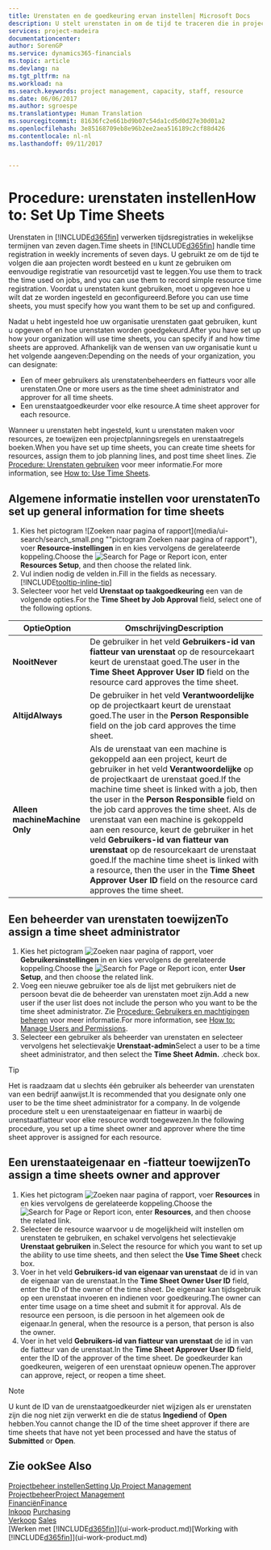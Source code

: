 ```yaml
---
title: Urenstaten en de goedkeuring ervan instellen| Microsoft Docs
description: U stelt urenstaten in om de tijd te traceren die in projecten en resources wordt gebruikt, wat u helpt bij projectbeheer, personeelsbezetting en capaciteit
services: project-madeira
documentationcenter: 
author: SorenGP
ms.service: dynamics365-financials
ms.topic: article
ms.devlang: na
ms.tgt_pltfrm: na
ms.workload: na
ms.search.keywords: project management, capacity, staff, resource
ms.date: 06/06/2017
ms.author: sgroespe
ms.translationtype: Human Translation
ms.sourcegitcommit: 81636fc2e661bd9b07c54da1cd5d0d27e30d01a2
ms.openlocfilehash: 3e85168709eb8e96b2ee2aea516189c2cf88d426
ms.contentlocale: nl-nl
ms.lasthandoff: 09/11/2017


---
```

# <a name="how-to-set-up-time-sheets"></a><span data-ttu-id="4d67e-103">Procedure: urenstaten instellen</span><span class="sxs-lookup"><span data-stu-id="4d67e-103">How to: Set Up Time Sheets</span></span>
<span data-ttu-id="4d67e-104">Urenstaten in [!INCLUDE[d365fin](includes/d365fin_md.md)] verwerken tijdsregistraties in wekelijkse termijnen van zeven dagen.</span><span class="sxs-lookup"><span data-stu-id="4d67e-104">Time sheets in [!INCLUDE[d365fin](includes/d365fin_md.md)] handle time registration in weekly increments of seven days.</span></span> <span data-ttu-id="4d67e-105">U gebruikt ze om de tijd te volgen die aan projecten wordt besteed en u kunt ze gebruiken om eenvoudige registratie van resourcetijd vast te leggen.</span><span class="sxs-lookup"><span data-stu-id="4d67e-105">You use them to track the time used on jobs, and you can use them to record simple resource time registration.</span></span> <span data-ttu-id="4d67e-106">Voordat u urenstaten kunt gebruiken, moet u opgeven hoe u wilt dat ze worden ingesteld en geconfigureerd.</span><span class="sxs-lookup"><span data-stu-id="4d67e-106">Before you can use time sheets, you must specify how you want them to be set up and configured.</span></span>

<span data-ttu-id="4d67e-107">Nadat u hebt ingesteld hoe uw organisatie urenstaten gaat gebruiken, kunt u opgeven of en hoe urenstaten worden goedgekeurd.</span><span class="sxs-lookup"><span data-stu-id="4d67e-107">After you have set up how your organization will use time sheets, you can specify if and how time sheets are approved.</span></span> <span data-ttu-id="4d67e-108">Afhankelijk van de wensen van uw organisatie kunt u het volgende aangeven:</span><span class="sxs-lookup"><span data-stu-id="4d67e-108">Depending on the needs of your organization, you can designate:</span></span>

* <span data-ttu-id="4d67e-109">Een of meer gebruikers als urenstatenbeheerders en fiatteurs voor alle urenstaten.</span><span class="sxs-lookup"><span data-stu-id="4d67e-109">One or more users as the time sheet administrator and approver for all time sheets.</span></span>
* <span data-ttu-id="4d67e-110">Een urenstaatgoedkeurder voor elke resource.</span><span class="sxs-lookup"><span data-stu-id="4d67e-110">A time sheet approver for each resource.</span></span>

<span data-ttu-id="4d67e-111">Wanneer u urenstaten hebt ingesteld, kunt u urenstaten maken voor resources, ze toewijzen een projectplanningsregels en urenstaatregels boeken.</span><span class="sxs-lookup"><span data-stu-id="4d67e-111">When you have set up time sheets, you can create time sheets for resources, assign them to job planning lines, and post time sheet lines.</span></span> <span data-ttu-id="4d67e-112">Zie [Procedure: Urenstaten gebruiken](projects-how-use-time-sheets.md) voor meer informatie.</span><span class="sxs-lookup"><span data-stu-id="4d67e-112">For more information, see [How to: Use Time Sheets](projects-how-use-time-sheets.md).</span></span>

## <a name="to-set-up-general-information-for-time-sheets"></a><span data-ttu-id="4d67e-113">Algemene informatie instellen voor urenstaten</span><span class="sxs-lookup"><span data-stu-id="4d67e-113">To set up general information for time sheets</span></span>
1. <span data-ttu-id="4d67e-114">Kies het pictogram ![Zoeken naar pagina of rapport](media/ui-search/search_small.png ""pictogram Zoeken naar pagina of rapport"), voer **Resource-instellingen** in en kies vervolgens de gerelateerde koppeling.</span><span class="sxs-lookup"><span data-stu-id="4d67e-114">Choose the ![Search for Page or Report](media/ui-search/search_small.png "Search for Page or Report icon") icon, enter **Resources Setup**, and then choose the related link.</span></span>  
2. <span data-ttu-id="4d67e-115">Vul indien nodig de velden in.</span><span class="sxs-lookup"><span data-stu-id="4d67e-115">Fill in the fields as necessary.</span></span> [!INCLUDE[tooltip-inline-tip](includes/tooltip-inline-tip_md.md)]
3. <span data-ttu-id="4d67e-116">Selecteer voor het veld **Urenstaat op taakgoedkeuring** een van de volgende opties.</span><span class="sxs-lookup"><span data-stu-id="4d67e-116">For the **Time Sheet by Job Approval** field, select one of the following options.</span></span>

| <span data-ttu-id="4d67e-117">Optie</span><span class="sxs-lookup"><span data-stu-id="4d67e-117">Option</span></span> | <span data-ttu-id="4d67e-118">Omschrijving</span><span class="sxs-lookup"><span data-stu-id="4d67e-118">Description</span></span> |
| --- | --- |
| <span data-ttu-id="4d67e-119">**Nooit**</span><span class="sxs-lookup"><span data-stu-id="4d67e-119">**Never**</span></span> |<span data-ttu-id="4d67e-120">De gebruiker in het veld **Gebruikers-id van fiatteur van urenstaat** op de resourcekaart keurt de urenstaat goed.</span><span class="sxs-lookup"><span data-stu-id="4d67e-120">The user in the **Time Sheet Approver User ID** field on the resource card approves the time sheet.</span></span> |
| <span data-ttu-id="4d67e-121">**Altijd**</span><span class="sxs-lookup"><span data-stu-id="4d67e-121">**Always**</span></span> |<span data-ttu-id="4d67e-122">De gebruiker in het veld **Verantwoordelijke** op de projectkaart keurt de urenstaat goed.</span><span class="sxs-lookup"><span data-stu-id="4d67e-122">The user in the **Person Responsible** field on the job card approves the time sheet.</span></span> |
| <span data-ttu-id="4d67e-123">**Alleen machine**</span><span class="sxs-lookup"><span data-stu-id="4d67e-123">**Machine Only**</span></span> |<span data-ttu-id="4d67e-124">Als de urenstaat van een machine is gekoppeld aan een project, keurt de gebruiker in het veld **Verantwoordelijke** op de projectkaart de urenstaat goed.</span><span class="sxs-lookup"><span data-stu-id="4d67e-124">If the machine time sheet is linked with a job, then the user in the **Person Responsible** field on the job card approves the time sheet.</span></span> <span data-ttu-id="4d67e-125">Als de urenstaat van een machine is gekoppeld aan een resource, keurt de gebruiker in het veld **Gebruikers-id van fiatteur van urenstaat** op de resourcekaart de urenstaat goed.</span><span class="sxs-lookup"><span data-stu-id="4d67e-125">If the machine time sheet is linked with a resource, then the user in the **Time Sheet Approver User ID** field on the resource card approves the time sheet.</span></span> |

## <a name="to-assign-a-time-sheet-administrator"></a><span data-ttu-id="4d67e-126">Een beheerder van urenstaten toewijzen</span><span class="sxs-lookup"><span data-stu-id="4d67e-126">To assign a time sheet administrator</span></span>
1. <span data-ttu-id="4d67e-127">Kies het pictogram ![Zoeken naar pagina of rapport](media/ui-search/search_small.png "pictogram Zoeken naar pagina of rapport"), voer **Gebruikersinstellingen** in en kies vervolgens de gerelateerde koppeling.</span><span class="sxs-lookup"><span data-stu-id="4d67e-127">Choose the ![Search for Page or Report](media/ui-search/search_small.png "Search for Page or Report icon") icon, enter **User Setup**, and then choose the related link.</span></span>  
2. <span data-ttu-id="4d67e-128">Voeg een nieuwe gebruiker toe als de lijst met gebruikers niet de persoon bevat die de beheerder van urenstaten moet zijn.</span><span class="sxs-lookup"><span data-stu-id="4d67e-128">Add a new user if the user list does not include the person who you want to be the time sheet administrator.</span></span> <span data-ttu-id="4d67e-129">Zie [Procedure: Gebruikers en machtigingen beheren](ui-how-users-permissions.md) voor meer informatie.</span><span class="sxs-lookup"><span data-stu-id="4d67e-129">For more information, see [How to: Manage Users and Permissions](ui-how-users-permissions.md).</span></span>
3. <span data-ttu-id="4d67e-130">Selecteer een gebruiker als beheerder van urenstaten en selecteer vervolgens het selectievakje **Urenstaat-admin**</span><span class="sxs-lookup"><span data-stu-id="4d67e-130">Select a user to be a time sheet administrator, and then select the **Time Sheet Admin.**</span></span> <span data-ttu-id="4d67e-131">.</span><span class="sxs-lookup"><span data-stu-id="4d67e-131">check box.</span></span>  

> [!TIP]  
>   <span data-ttu-id="4d67e-132">Het is raadzaam dat u slechts één gebruiker als beheerder van urenstaten van een bedrijf aanwijst.</span><span class="sxs-lookup"><span data-stu-id="4d67e-132">It is recommended that you designate only one user to be the time sheet administrator for a company.</span></span> <span data-ttu-id="4d67e-133">In de volgende procedure stelt u een urenstaateigenaar en fiatteur in waarbij de urenstaatfiatteur voor elke resource wordt toegewezen.</span><span class="sxs-lookup"><span data-stu-id="4d67e-133">In the following procedure, you set up a time sheet owner and approver where the time sheet approver is assigned for each resource.</span></span>  

## <a name="to-assign-a-time-sheets-owner-and-approver"></a><span data-ttu-id="4d67e-134">Een urenstaateigenaar en -fiatteur toewijzen</span><span class="sxs-lookup"><span data-stu-id="4d67e-134">To assign a time sheets owner and approver</span></span>
1. <span data-ttu-id="4d67e-135">Kies het pictogram ![Zoeken naar pagina of rapport](media/ui-search/search_small.png "pictogram Zoeken naar pagina of rapport"), voer **Resources** in en kies vervolgens de gerelateerde koppeling.</span><span class="sxs-lookup"><span data-stu-id="4d67e-135">Choose the ![Search for Page or Report](media/ui-search/search_small.png "Search for Page or Report icon") icon, enter **Resources**, and then choose the related link.</span></span>
2. <span data-ttu-id="4d67e-136">Selecteer de resource waarvoor u de mogelijkheid wilt instellen om urenstaten te gebruiken, en schakel vervolgens het selectievakje **Urenstaat gebruiken** in.</span><span class="sxs-lookup"><span data-stu-id="4d67e-136">Select the resource for which you want to set up the ability to use time sheets, and then select the **Use Time Sheet** check box.</span></span>  
3. <span data-ttu-id="4d67e-137">Voer in het veld **Gebruikers-id van eigenaar van urenstaat** de id in van de eigenaar van de urenstaat.</span><span class="sxs-lookup"><span data-stu-id="4d67e-137">In the **Time Sheet Owner User ID** field, enter the ID of the owner of the time sheet.</span></span> <span data-ttu-id="4d67e-138">De eigenaar kan tijdsgebruik op een urenstaat invoeren en indienen voor goedkeuring.</span><span class="sxs-lookup"><span data-stu-id="4d67e-138">The owner can enter time usage on a time sheet and submit it for approval.</span></span> <span data-ttu-id="4d67e-139">Als de resource een persoon, is die persoon in het algemeen ook de eigenaar.</span><span class="sxs-lookup"><span data-stu-id="4d67e-139">In general, when the resource is a person, that person is also the owner.</span></span>  
4. <span data-ttu-id="4d67e-140">Voer in het veld **Gebruikers-id van fiatteur van urenstaat** de id in van de fiatteur van de urenstaat.</span><span class="sxs-lookup"><span data-stu-id="4d67e-140">In the **Time Sheet Approver User ID** field, enter the ID of the approver of the time sheet.</span></span> <span data-ttu-id="4d67e-141">De goedkeurder kan goedkeuren, weigeren of een urenstaat opnieuw openen.</span><span class="sxs-lookup"><span data-stu-id="4d67e-141">The approver can approve, reject, or reopen a time sheet.</span></span>  

> [!NOTE]  
>   <span data-ttu-id="4d67e-142">U kunt de ID van de urenstaatgoedkeurder niet wijzigen als er urenstaten zijn die nog niet zijn verwerkt en die de status **Ingediend** of **Open** hebben.</span><span class="sxs-lookup"><span data-stu-id="4d67e-142">You cannot change the ID of the time sheet approver if there are time sheets that have not yet been processed and have the status of **Submitted** or **Open**.</span></span>

## <a name="see-also"></a><span data-ttu-id="4d67e-143">Zie ook</span><span class="sxs-lookup"><span data-stu-id="4d67e-143">See Also</span></span>
[<span data-ttu-id="4d67e-144">Projectbeheer instellen</span><span class="sxs-lookup"><span data-stu-id="4d67e-144">Setting Up Project Management</span></span>](projects-setup-projects.md)  
[<span data-ttu-id="4d67e-145">Projectbeheer</span><span class="sxs-lookup"><span data-stu-id="4d67e-145">Project Management</span></span>](projects-manage-projects.md)  
[<span data-ttu-id="4d67e-146">Financiën</span><span class="sxs-lookup"><span data-stu-id="4d67e-146">Finance</span></span>](finance.md)  
<span data-ttu-id="4d67e-147">[Inkoop](purchasing-manage-purchasing.md)       </span><span class="sxs-lookup"><span data-stu-id="4d67e-147">[Purchasing](purchasing-manage-purchasing.md)       </span></span>  
<span data-ttu-id="4d67e-148">[Verkoop](sales-manage-sales.md)    </span><span class="sxs-lookup"><span data-stu-id="4d67e-148">[Sales](sales-manage-sales.md)    </span></span>  
<span data-ttu-id="4d67e-149">[Werken met [!INCLUDE[d365fin](includes/d365fin_md.md)]](ui-work-product.md)</span><span class="sxs-lookup"><span data-stu-id="4d67e-149">[Working with [!INCLUDE[d365fin](includes/d365fin_md.md)]](ui-work-product.md)</span></span>  

